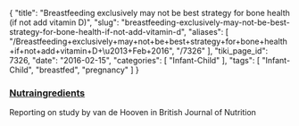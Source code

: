 {
    "title": "Breastfeeding exclusively may not be best strategy for bone health (if not add vitamin D)",
    "slug": "breastfeeding-exclusively-may-not-be-best-strategy-for-bone-health-if-not-add-vitamin-d",
    "aliases": [
        "/Breastfeeding+exclusively+may+not+be+best+strategy+for+bone+health+if+not+add+vitamin+D+\u2013+Feb+2016",
        "/7326"
    ],
    "tiki_page_id": 7326,
    "date": "2016-02-15",
    "categories": [
        "Infant-Child"
    ],
    "tags": [
        "Infant-Child",
        "breastfed",
        "pregnancy"
    ]
}


### [Nutraingredients](http://www.nutraingredients.com/Research/Breastfeeding-exclusively-may-not-be-best-strategy-for-bone-health-Study)

Reporting on study by van de Hooven in British Journal of Nutrition